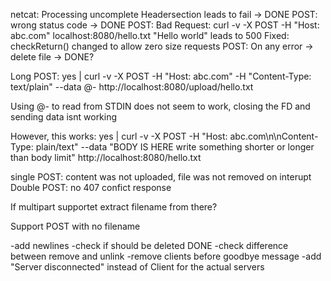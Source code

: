 <!-- # webserv

Build a HTTP server

## Concepts

1. HTTP Protocol:

    Understand HTTP/1.1 (status codes, headers, methods like GET, POST, DELETE).
    Resource: [MDN Web Docs on HTTP](https://developer.mozilla.org/en-US/docs/Web/HTTP)
    Resource: [RFC 2616 (HTTP/1.1)](https://datatracker.ietf.org/doc/html/rfc2616)

2. Networking Basics:

    Learn about sockets, non-blocking I/O, and protocols like TCP/IP.
    Resource: [Beej's Guide to Network Programming](https://beej.us/guide/bgnet/)

3. Server Configuration:

    Study how servers like NGINX use configuration files to define behavior.
    Resource: [NGINX Beginner’s Guide](https://beej.us/guide/bgnet/)

4. Poll Mechanisms:

    Learn about poll(), select(), and epoll() for handling multiple connections.

5. CGI (Common Gateway Interface):

    Understand how to execute external scripts via the server.
    Resource: [Wikipedia on CGI](https://en.wikipedia.org/wiki/Common_Gateway_Interface)

6. Error Handling and Default Pages:

    Learn to handle server errors gracefully and provide default error pages.

7. Stress Testing:

    Tools like Apache Benchmark (ab) or wrk for testing server resilience.
    Resource: [Apache Benchmark Guide](https://httpd.apache.org/docs/2.4/programs/ab.html)

## HTTP Protocol:

### What is HTTP?:

 Hypertext Transfer Protocol (HTTP) is an application-layer protocol for transmitting hypermedia documents, such as HTML. It was designed for communication between web browsers and web servers, but it can also be used for other purposes, such as machine-to-machine communication, programmatic access to APIs, and more.

HTTP follows a classical client-server model, with a client opening a connection to make a request, then waiting until it receives a response from the server. HTTP is a stateless protocol, meaning that the server does not keep any session data between two requests, although the later addition of cookies adds state to some client-server interactions.

References

### HTTP headers

Message headers are used to send metadata about a resource or a HTTP message, and to describe the behavior of the client or the server.

### HTTP request methods

Request methods indicate the purpose of the request and what is expected if the request is successful. The most common methods are ```GET``` and ```POST``` for retrieving and sending data to servers, respectively, but there are other methods which serve different purposes such as ```DELETE```.

### HTTP response status codes

Response status codes indicate the outcome of a specific HTTP request. Responses are grouped in five classes: 
- informational
- successful
- redirections
- client errors
- server errors.

## Suggested Workflow

Start Small:
    Implement a basic HTTP server that can handle simple GET requests.

Add Complexity:
    Implement POST and DELETE methods.
    Support static files and directory listings.
    Add configurations for custom error pages, port settings, and limits.

Use NGINX for Comparison:
    Set up a simple NGINX server and compare behaviors for different scenarios.

Test Extensively:
    Use curl and telnet for manual testing.
    Automate tests in Python or another scripting language.

## Tools and Resources

Books:
   "The Definitive Guide to HTTP" by David Gourley
   "Unix Network Programming" by W. Richard Stevens

Online Tutorials:
   CS50 Web Development with Python and JavaScript -->


netcat: Processing uncomplete Headersection leads to fail -> DONE
POST: wrong status code -> DONE 
POST: Bad Request: curl -v -X POST -H "Host: abc.com" localhost:8080/hello.txt "Hello world" leads to 500 
    Fixed: checkReturn() changed to allow zero size requests
POST: On any error -> delete file     -> DONE?

Long POST: yes | curl -v -X POST -H "Host: abc.com" -H "Content-Type: text/plain" --data @- http://localhost:8080/upload/hello.txt

Using @- to read from STDIN does not seem to work, closing the FD and sending data isnt working

However, this works:
yes | curl -v -X POST -H "Host: abc.com\n\nContent-Type: plain/text" --data "BODY IS HERE write something shorter or longer than body limit" http://localhost:8080/hello.txt













single POST: content was not uploaded, file was not removed on interupt
Double POST: no 407 confict response

If multipart supportet extract filename from there?

Support POST with no filename


-add newlines
-check if should be deleted DONE
-check difference between remove and unlink
-remove clients before goodbye message
-add "Server disconnected" instead of Client for the actual servers